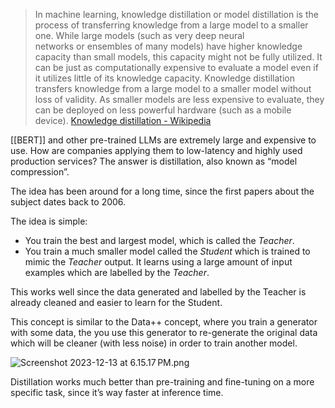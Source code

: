 > In machine learning, knowledge distillation or model distillation is the process of transferring knowledge from a large model to a smaller one. While large models (such as very deep neural networks or ensembles of many models) have higher knowledge capacity than small models, this capacity might not be fully utilized. It can be just as computationally expensive to evaluate a model even if it utilizes little of its knowledge capacity. Knowledge distillation transfers knowledge from a large model to a smaller model without loss of validity. As smaller models are less expensive to evaluate, they can be deployed on less powerful hardware (such as a mobile device). 
> [Knowledge distillation - Wikipedia](https://en.wikipedia.org/wiki/Knowledge_distillation)

[[BERT]] and other pre-trained LLMs are extremely large and expensive to use. How are companies applying them to low-latency and highly used production services? The answer is distillation, also known as “model compression”.

The idea has been around for a long time, since the first papers about the subject dates back to 2006.

The idea is simple:

- You train the best and largest model, which is called the *Teacher*.
- You train a much smaller model called the *Student* which is trained to mimic the *Teacher* output. It learns using a large amount of input examples which are labelled by the *Teacher*.

This works well since the data generated and labelled by the Teacher is already cleaned and easier to learn for the Student.

This concept is similar to the Data++ concept, where you train a generator with some data, the you use this generator to re-generate the original data which will be cleaner (with less noise) in order to train another model.

![Screenshot 2023-12-13 at 6.15.17 PM.png](Screenshot_2023-12-13_at_6.15.17_PM.png)

Distillation works much better than pre-training and fine-tuning on a more specific task, since it’s way faster at inference time.
